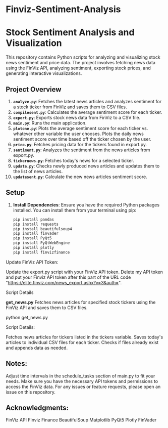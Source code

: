 # Finviz-Sentiment-Analysis

# Stock Sentiment Analysis and Visualization

This repository contains Python scripts for analyzing and visualizing stock news sentiment and price data. The project involves fetching news data using the FinViz API, analyzing sentiment, exporting stock prices, and generating interactive visualizations.

## Project Overview

1. **`analyze.py`**: Fetches the latest news articles and analyzes sentiment for a stock ticker from FinViz and saves them to CSV files.
2. **`compilesent.py`**: Calculates the average sentiment score for each ticker. 
3. **`export.py`**: Exports stock news data from FinViz to a CSV file.
4. **`main.py`**: Runs the main application. 
5. **`plotone.py`**: Plots the average sentiment score for each ticker vs. whatever other variable the user chooses. Plots the daily news sentiment score over time based off the ticker chosen by the user. 
6. **`price.py`**: Fetches pricing data for the tickers found in export.py.
7. **`sentiment.py`**: Analyzes the sentiment from the news articles from export.py.
8. **`tickernews.py`**: Fetches today's news for a selected ticker. 
9. **`update.py`**: Checks newly produced news articles and updates them to the list of news articles. 
10. **`updatesent.py`**: Calculate the new news articles sentiment score. 

## Setup

1. **Install Dependencies**:
   Ensure you have the required Python packages installed. You can install them from your terminal using pip:
   ```bash
   pip install pandas
   pip install requests
   pip install beautifulsoup4
   pip install finvader
   pip install PyQt5
   pip install PyQtWebEngine
   pip install plotly
   pip install finvizfinance

Update FinViz API Token:

Update the export.py script with your FinViz API token. Delete my API token and put your Finviz API token after this part of the URL code "https://elite.finviz.com/news_export.ashx?v=3&auth=". 

Script Details


**get_news.py**
Fetches news articles for specified stock tickers using the FinViz API and saves them to CSV files.

python get_news.py

Script Details:

Fetches news articles for tickers listed in the tickers variable.
Saves today's articles to individual CSV files for each ticker.
Checks if files already exist and appends data as needed.

## Notes:

Adjust time intervals in the schedule_tasks section of main.py to fit your needs.
Make sure you have the necessary API tokens and permissions to access the FinViz data.
For any issues or feature requests, please open an issue on this repository.

## Acknowledgments:

FinViz API
Finviz Finance
BeautifulSoup
Matplotlib
PyQt5
Plotly
FinVader

